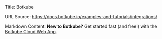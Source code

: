 Title: Botkube

URL Source: https://docs.botkube.io/examples-and-tutorials/integrations/

Markdown Content:
**New to Botkube?** Get started fast (and free!) with the [Botkube Cloud Web App](https://app.botkube.io/).
